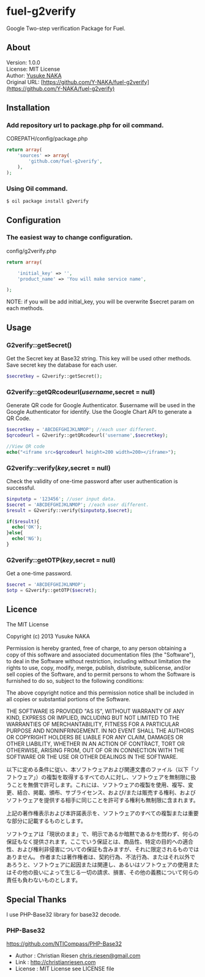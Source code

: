 fuel-g2verify
=============

Google Two-step verification Package for Fuel.

## About

Version: 1.0.0  
License: MIT License  
Author: [Yusuke NAKA](http://www.think-sv.net/blog/)  
Original URL: [https://github.com/Y-NAKA/fuel-g2verify](https://github.com/Y-NAKA/fuel-g2verify)  

## Installation

### Add repository url to package.php for oil command.

COREPATH/config/package.php
```php
return array(
    'sources' => array(
        'github.com/fuel-g2verify',
    ),
);
```

### Using Oil command.

	$ oil package install g2verify

## Configuration

### The easiest way to change configuration.

config/g2verify.php
```php
return array(

    'initial_key' => '',
    'product_name' => 'You will make service name',

);
```
NOTE: if you will be add initial_key, you will be overwrite $secret param on each methods.

## Usage

### G2verify::getSecret()

Get the Secret key at Base32 string.
This key will be used other methods.
Save secret key the database for each user.

```php
$secretkey = G2verify::getSecret();
```

### G2verify::getQRcodeurl($username,$secret = null)

Generate QR code for Google Authenticator.
$username will be used in the Google Authenticator for identify.
Use the Google Chart API to generate a QR Code.

```php
$secretkey = 'ABCDEFGHIJKLNMOP'; //each user different.
$qrcodeurl = G2verify::getQRcodeurl('username',$secretkey);

//View QR code
echo("<iframe src=$qrcodeurl height=200 width=200></iframe>");
```

### G2verify::verify($key,$secret = null)

Check the validity of one-time password after user authentication is successful.

```php
$inputotp = '123456'; //user input data.
$secret = 'ABCDEFGHIJKLNMOP'; //each user different.
$result = G2verify::verify($inputotp,$secret);

if($result){
  echo('OK');
}else{
  echo('NG');
}
```

### G2verify::getOTP($key,$secret = null)

Get a one-time password.

```php
$secret = 'ABCDEFGHIJKLNMOP';
$otp = G2verify::getOTP($secret);
```

## Licence

The MIT License

Copyright (c) 2013 Yusuke NAKA

Permission is hereby granted, free of charge, to any person obtaining a copy of this software and associated documentation files (the "Software"), to deal in the Software without restriction, including without limitation the rights to use, copy, modify, merge, publish, distribute, sublicense, and/or sell copies of the Software, and to permit persons to whom the Software is furnished to do so, subject to the following conditions:

The above copyright notice and this permission notice shall be included in all copies or substantial portions of the Software.

THE SOFTWARE IS PROVIDED "AS IS", WITHOUT WARRANTY OF ANY KIND, EXPRESS OR IMPLIED, INCLUDING BUT NOT LIMITED TO THE WARRANTIES OF MERCHANTABILITY, FITNESS FOR A PARTICULAR PURPOSE AND NONINFRINGEMENT. IN NO EVENT SHALL THE AUTHORS OR COPYRIGHT HOLDERS BE LIABLE FOR ANY CLAIM, DAMAGES OR OTHER LIABILITY, WHETHER IN AN ACTION OF CONTRACT, TORT OR OTHERWISE, ARISING FROM, OUT OF OR IN CONNECTION WITH THE SOFTWARE OR THE USE OR OTHER DEALINGS IN THE SOFTWARE.

以下に定める条件に従い、本ソフトウェアおよび関連文書のファイル（以下「ソフトウェア」）の複製を取得するすべての人に対し、ソフトウェアを無制限に扱うことを無償で許可します。これには、ソフトウェアの複製を使用、複写、変更、結合、掲載、頒布、サブライセンス、および/または販売する権利、およびソフトウェアを提供する相手に同じことを許可する権利も無制限に含まれます。

上記の著作権表示および本許諾表示を、ソフトウェアのすべての複製または重要な部分に記載するものとします。

ソフトウェアは「現状のまま」で、明示であるか暗黙であるかを問わず、何らの保証もなく提供されます。ここでいう保証とは、商品性、特定の目的への適合性、および権利非侵害についての保証も含みますが、それに限定されるものではありません。 作者または著作権者は、契約行為、不法行為、またはそれ以外であろうと、ソフトウェアに起因または関連し、あるいはソフトウェアの使用またはその他の扱いによって生じる一切の請求、損害、その他の義務について何らの責任も負わないものとします。


## Special Thanks

I use PHP-Base32 library for base32 decode.

### PHP-Base32
https://github.com/NTICompass/PHP-Base32
* Author : Christian Riesen <chris.riesen@gmail.com>
* Link : http://christianriesen.com
* License : MIT License see LICENSE file
